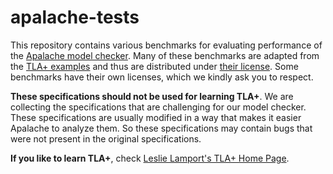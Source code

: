 # apalache-tests

This repository contains various benchmarks for evaluating performance of the
[Apalache model checker](https://github.com/konnov/apalache). Many of these
benchmarks are adapted from the [TLA+
examples](https://github.com/tlaplus/Examples) and thus are distributed under
[their license](https://github.com/tlaplus/Examples/blob/master/LICENSE.md).
Some benchmarks have their own licenses, which we kindly ask you to respect.

**These specifications should not be used for learning TLA+**.
We are collecting the specifications that are challenging for our model checker.
These specifications are usually modified in a way that makes it easier
Apalache to analyze them. So these specifications may contain bugs that were not present in the original specifications.

**If you like to learn TLA+**, check [Leslie Lamport's TLA+ Home Page](http://lamport.azurewebsites.net/tla/tla.html).

